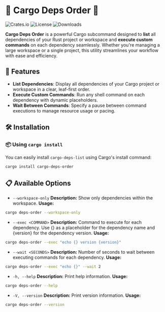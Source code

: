 # 🚀 Cargo Deps Order 🦀

![Crates.io](https://img.shields.io/crates/v/cargo-deps-list.svg)
![License](https://img.shields.io/crates/l/cargo-deps-list.svg)
![Downloads](https://img.shields.io/crates/d/cargo-deps-list.svg)

**Cargo Deps Order** is a powerful Cargo subcommand designed to **list** all dependencies of your Rust project or workspace and **execute custom commands** on each dependency seamlessly. Whether you're managing a large workspace or a single project, this utility streamlines your workflow with ease and efficiency.

## 📖 Features

- **List Dependencies**: Display all dependencies of your Cargo project or workspace in a clear, leaf-first order.
- **Execute Custom Commands**: Run any shell command on each dependency with dynamic placeholders.
- **Wait Between Commands**: Specify a pause between command executions to manage resource usage or pacing.

## 🛠 Installation

### 📦 Using `cargo install`

You can easily install `cargo-deps-list` using Cargo's install command:

```bash
cargo install cargo-deps-order
```

## 📋 Available Options

- `--workspace-only`
  **Description:** Show only dependencies within the workspace.
  **Usage:**

```bash
cargo deps-order --workspace-only
```

- `--exec <COMMAND>`
**Description:** Command to execute for each dependency. Use {} as a placeholder for the dependency name and {version} for the dependency version.
**Usage:**

```bash
cargo deps-order --exec "echo {} version {version}"
```

- `--wait <SECONDS>`
**Description:** Number of seconds to wait between executing commands for each dependency.
**Usage:**

```bash
cargo deps-order --exec "echo {}" --wait 2
```

- `-h, --help`
**Description:** Print help information.
**Usage:**

```bash
cargo deps-order --help
```

- `-V, --version`
**Description:** Print version information.
**Usage:**

```bash
cargo deps-order --version
```
